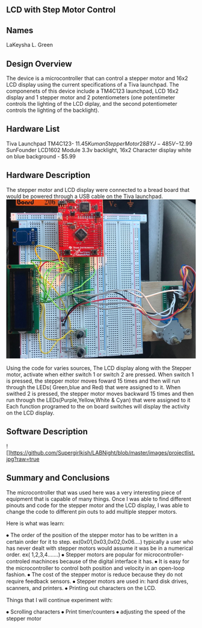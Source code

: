 ## LCD with Step Motor Control

## Names 
LaKeysha L. Green 
   
## Design Overview
The device is a microcontroller that can control a stepper motor and 16x2 LCD display using the current specifications of a Tiva launchpad. The componenets of this device include a TM4C123 launchpad, LCD 16x2 display and 1 stepper motor and 2 potentiometers (one potentimeter controls the lighting of the LCD diplay, and the second potentiometer controls the lighting of the backlight). 
    
## Hardware List
Tiva Launchpad TM4C123- $11.45 
Kuman Stepper Motor 28BYJ-48 5V -$12.99
SunFounder LCD1602 Module 3.3v backlight, 16x2 Character display white on blue background - $5.99

## Hardware Description
The stepper motor and LCD display were connected to a bread board that would be powered through a USB cable on the Tiva launchpad.
![](https://github.com/Supergirlkish/LABNight/blob/master/images/IMG_0519.jpg?raw=true)
 

Using the code for varies sources, The LCD display along with the Stepper motor, activate when either switch 1 or switch 2 are pressed. When switch 1 is pressed, the stepper motor moves foward 15 times and then will run through the LEDs( Green,blue and Red) that were assigned to it. When swithed 2 is pressed, the stepper motor moves backward 15 times and then run through the LEDs(Purple,Yellow,White & Cyan) that were assigned to it Each function programed to the on board switches will display the activity on  the LCD display.


## Software Description
![]https://github.com/Supergirlkish/LABNight/blob/master/images/projectlist.jpg?raw=true
## Summary and Conclusions
The microcontroller that was used here was a very interesting piece of equipment that is capable of many things. Once I was able to find different pinouts and code for the stepper motor and the LCD display, I was able to change the code to different pin outs to add multiple stepper motors.

Here is what was learn:

⦁	The order of the position of the stepper motor has to be written in a certain order for it to step. ex(0x01,0x03,0x02,0x06....) typically a user who has never dealt with stepper motors would assume it was be in a numerical order. ex( 1,2,3,4.......)
⦁	Stepper motors are popular for microcontroller-controled machinces because of the digital interface it has.
⦁	It is easy for the microcontroller to control both position and velocity in an open-loop fashion.
⦁	The cost of the stepper motor is reduce because they do not require feedback sensors.
⦁	Stepper motors are used in: hard disk drives, scanners, and printers.
⦁	Printing out characters on the LCD.

Things that I will continue experiment with:

⦁	Scrolling characters
⦁	Print timer/counters
⦁	adjusting the speed of the stepper motor



